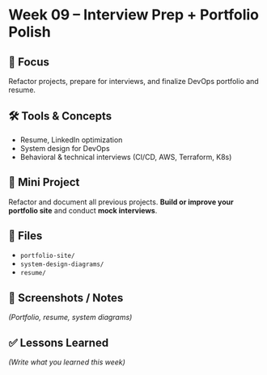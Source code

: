 # Week 09 – Interview Prep + Portfolio Polish

## 🎯 Focus
Refactor projects, prepare for interviews, and finalize DevOps portfolio and resume.

## 🛠 Tools & Concepts
- Resume, LinkedIn optimization
- System design for DevOps
- Behavioral & technical interviews (CI/CD, AWS, Terraform, K8s)

## 📌 Mini Project
Refactor and document all previous projects. **Build or improve your portfolio site** and conduct **mock interviews**.

## 📂 Files
- `portfolio-site/`
- `system-design-diagrams/`
- `resume/`

## 📸 Screenshots / Notes
*(Portfolio, resume, system diagrams)*

## ✅ Lessons Learned
*(Write what you learned this week)*

